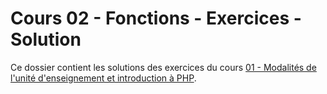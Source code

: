 # Cours 02 - Fonctions - Exercices - Solution

Ce dossier contient les solutions des exercices du cours
[01 - Modalités de l'unité d'enseignement et introduction à PHP](../../README.md).
